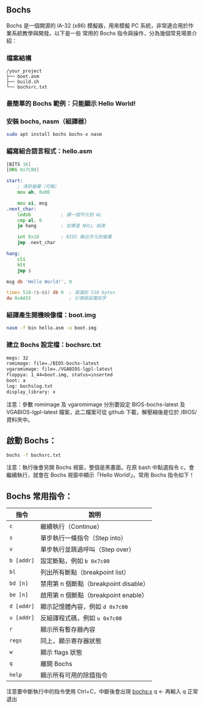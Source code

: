 ## Bochs

Bochs 是一個開源的 IA-32 (x86) 模擬器，用來模擬 PC 系統，非常適合用於作業系統教學與開發。以下是一些 常用的 Bochs 指令與操作，分為幾個常見場景介紹：

### 檔案結構

```
/your_project
├── boot.asm
├── build.sh
└── bochsrc.txt
```

### 最簡單的 Bochs 範例：只能顯示 Hello World!

### 安裝 bochs, nasm（組譯器）

```bash
sudo apt install bochs bochs-x nasm

```

### 編寫組合語言程式：hello.asm

```asm
[BITS 16]
[ORG 0x7C00]

start:
    ; 清除螢幕（可略）
    mov ah, 0x0E

    mov si, msg
.next_char:
    lodsb           ; 讀一個字元到 AL
    cmp al, 0
    je hang         ; 如果是 NULL 結束

    int 0x10        ; BIOS 輸出字元到螢幕
    jmp .next_char

hang:
    cli
    hlt
    jmp $

msg db 'Hello World!', 0

times 510-($-$$) db 0  ; 填滿到 510 bytes
dw 0xAA55              ; 引導扇區魔術字
```

### 組譯產生開機映像檔：boot.img

```bash
nasm -f bin hello.asm -o boot.img

```

### 建立 Bochs 設定檔：bochsrc.txt

```txt
megs: 32
romimage: file=./BIOS-bochs-latest
vgaromimage: file=./VGABIOS-lgpl-latest
floppya: 1_44=boot.img, status=inserted
boot: a
log: bochslog.txt
display_library: x
```

注意：參數 romimage 及 vgaromimage 分別要設定 BIOS-bochs-latest 及 VGABIOS-lgpl-latest 檔案，此二檔案可從 github 下載，解壓縮後是位於 /BIOS/ 資料夾中。

## 啟動 Bochs：

```bash
bochs -f bochsrc.txt
```

注意：執行後會另開 Bochs 視窗，整個是黑畫面。在原 bash 中點選指令 c，會繼續執行，就會在 Bochs 視窗中顯示「Hello World!」。常用 Bochs 指令如下！

## Bochs 常用指令：

| 指令       | 說明                   |
| ---------- | ----------------------------- |
| `c`        | 繼續執行（Continue）                |
| `s`        | 單步執行一條指令（Step into）           |
| `v`        | 單步執行並跳過呼叫（Step over）          |
| `b [addr]` | 設定斷點，例如 `b 0x7c00`            |
| `bl`       | 列出所有斷點（breakpoint list）       |
| `bd [n]`   | 禁用第 n 個斷點（breakpoint disable） |
| `be [n]`   | 啟用第 n 個斷點（breakpoint enable）  |
| `d [addr]` | 顯示記憶體內容，例如 `d 0x7c00`         |
| `u [addr]` | 反組譯程式碼，例如 `u 0x7c00`          |
| `r`        | 顯示所有暫存器內容                     |
| `regs`     | 同上，顯示寄存器狀態                    |
| `w`        | 顯示 flags 狀態                   |
| `q`        | 離開 Bochs                      |
| `help`     | 顯示所有可用的除錯指令                   |


注意要中斷執行中的指令使用 Ctrl+C，中斷後會出現 <bochs:x> q  ← 再輸入 q 正常退出
